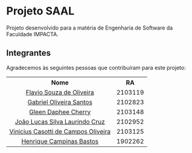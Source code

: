 # Projeto SAAL

 Projeto desenvolvido para a matéria de Engenharia de Software da Faculdade IMPACTA.

## Integrantes

Agradecemos às seguintes pessoas que contribuíram para este projeto:
<table style=>
  <tr>
    <th>Nome</th>
    <th>RA</th>
  </tr>
  <tr>
    <td align="center">
      <a href="https://github.com/Flavio156">Flavio Souza de Oliveira</a>
    </td>
    <td>2103119</td>
  </tr>
  <tr>
    <td align="center">
      <a href="https://github.com/xinforinho">Gabriel Oliveira Santos</a>
    </td>
    <td>2102823</td>
  </tr>
  <tr>
    <td align="center">
      <a href="#">Gleen Daphee Cherry</a>
    </td>
    <td>2103148</td>
  </tr>
  <tr>
    <td align="center">
      <a href="https://github.com/xcheesee">João Lucas Silva Laurindo Cruz</a>
    </td>
    <td>2102952</td>
  </tr>
  <tr>
    <td align="center">
      <a href="https://github.com/kageofwar">Vinicius Casotti de Campos Oliveira</a>
    </td>
    <td>2103125</td>
  </tr>
  <tr>
    <td align="center">
     <a href="https://github.com/campinasHenrique">Henrique Campinas Bastos</a>
    </td>
    <td>1902262</td>
  </tr>
</table>
